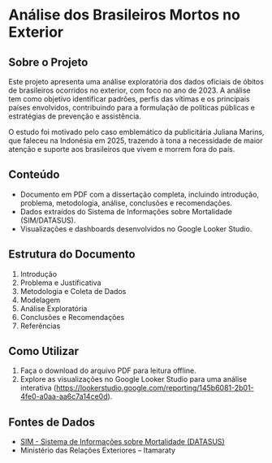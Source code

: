 # Análise dos Brasileiros Mortos no Exterior

## Sobre o Projeto
Este projeto apresenta uma análise exploratória dos dados oficiais de óbitos de brasileiros ocorridos no exterior, com foco no ano de 2023. A análise tem como objetivo identificar padrões, perfis das vítimas e os principais países envolvidos, contribuindo para a formulação de políticas públicas e estratégias de prevenção e assistência.

O estudo foi motivado pelo caso emblemático da publicitária Juliana Marins, que faleceu na Indonésia em 2025, trazendo à tona a necessidade de maior atenção e suporte aos brasileiros que vivem e morrem fora do país.

## Conteúdo
- Documento em PDF com a dissertação completa, incluindo introdução, problema, metodologia, análise, conclusões e recomendações.
- Dados extraídos do Sistema de Informações sobre Mortalidade (SIM/DATASUS).
- Visualizações e dashboards desenvolvidos no Google Looker Studio.
## Estrutura do Documento
1. Introdução  
2. Problema e Justificativa  
3. Metodologia e Coleta de Dados  
4. Modelagem  
5. Análise Exploratória  
6. Conclusões e Recomendações  
7. Referências  

## Como Utilizar
1. Faça o download do arquivo PDF para leitura offline.  
2. Explore as visualizações no Google Looker Studio para uma análise interativa (https://lookerstudio.google.com/reporting/145b6081-2b01-4fe0-a0aa-aa6c7a14ce0d).  

## Fontes de Dados
- [SIM - Sistema de Informações sobre Mortalidade (DATASUS)](http://tabnet.datasus.gov.br/cgi/tabcgi.exe?sim/cnv/OBREXTbr.def)  
- Ministério das Relações Exteriores – Itamaraty  
